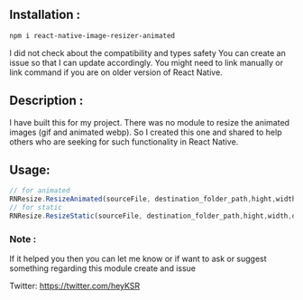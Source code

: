 ## Installation : 
```bash
npm i react-native-image-resizer-animated
```
I did not check about the compatibility and types safety
You can create an issue so that I can update accordingly.
You might need to link manually or link command if you are on older version of React Native.


## Description :
I have built this for my project. There was no module to resize the animated images (gif and animated webp). So I created this one and shared to help others who are seeking for such functionality in React Native.

## Usage:
 ``` js
 // for animated
 RNResize.ResizeAnimated(sourceFile, destination_folder_path,hight,width,quality).then(res=>"file://"+res)
 // for static
 RNResize.ResizeStatic(sourceFile, destination_folder_path,hight,width,quality).then(res=>"file://"+res)
``` 

### Note :
If it helped you then you can let me know or if want to ask or suggest something regarding this module create and issue

 Twitter: https://twitter.com/heyKSR
